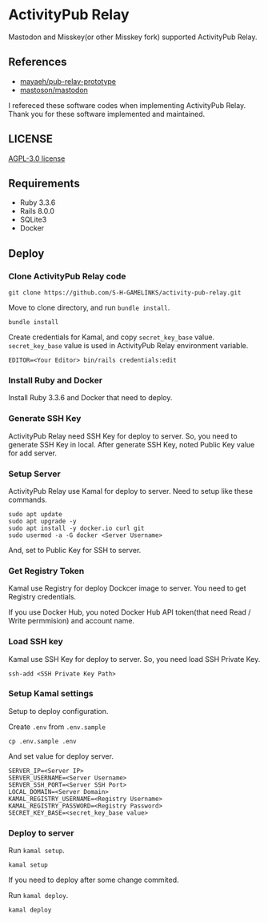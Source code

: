 # ActivityPub Relay

Mastodon and Misskey(or other Misskey fork) supported ActivityPub Relay.

## References

- [mayaeh/pub-relay-prototype](https://github.com/mayaeh/pub-relay-prototype)
- [mastoson/mastodon](https://github.com/mastodon/mastodon)

I refereced these software codes when implementing ActivityPub Relay.
Thank you for these software implemented and maintained.

## LICENSE

[AGPL-3.0 license](../../LICENSE)

## Requirements

- Ruby 3.3.6
- Rails 8.0.0
- SQLite3
- Docker

## Deploy
### Clone ActivityPub Relay code

```console
git clone https://github.com/S-H-GAMELINKS/activity-pub-relay.git
```

Move to clone directory, and run `bundle install`.

```console
bundle install
```

Create credentials for Kamal, and copy `secret_key_base` value.
`secret_key_base` value is used in ActivityPub Relay environment variable.

```
EDITOR=<Your Editor> bin/rails credentials:edit
```

### Install Ruby and Docker

Install Ruby 3.3.6 and Docker that need to deploy.

### Generate SSH Key

ActivityPub Relay need SSH Key for deploy to server.
So, you need to generate SSH Key in local.
After generate SSH Key, noted Public Key value for add server.

### Setup Server

ActivityPub Relay use Kamal for deploy to server.
Need to setup like these commands.

```console
sudo apt update
sudo apt upgrade -y
sudo apt install -y docker.io curl git
sudo usermod -a -G docker <Server Username>
```

And, set to Public Key for SSH to server.

### Get Registry Token

Kamal use Registry for deploy Dockcer image to server.
You need to get Registry credentials.

If you use Docker Hub, you noted Docker Hub API token(that need Read / Write permmision) and account name.

### Load SSH key

Kamal use SSH Key for deploy to server.
So, you need load SSH Private Key.

```console
ssh-add <SSH Private Key Path>
```

### Setup Kamal settings

Setup to deploy configuration.

Create `.env` from `.env.sample`

```console
cp .env.sample .env
```

And set value for deploy server.

```
SERVER_IP=<Server IP>
SERVER_USERNAME=<Server Username>
SERVER_SSH_PORT=<Server SSH Port>
LOCAL_DOMAIN=<Server Domain>
KAMAL_REGISTRY_USERNAME=<Registry Username>
KAMAL_REGISTRY_PASSWORD=<Registry Password>
SECRET_KEY_BASE=<secret_key_base value>
```

### Deploy to server

Run `kamal setup`.

```console
kamal setup
```

If you need to deploy after some change commited.

Run `kamal deploy`.

```console
kamal deploy
```

